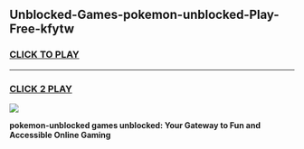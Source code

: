 
## Unblocked-Games-pokemon-unblocked-Play-Free-kfytw
<h3>
<a href="https://premium76.site?title=pokemon-unblocked&ref=19M">CLICK TO PLAY</a></h3>
<hr>

<h3>
<a href="https://premium76.site?title=pokemon-unblocked&ref=19M">CLICK 2 PLAY</a>
  
</h3>

<a href="https://premium76.site?title=pokemon-unblocked&ref=19M"><img src="https://clearcache.store/games.png"></a>


**pokemon-unblocked games unblocked: Your Gateway to Fun and Accessible Online Gaming**
